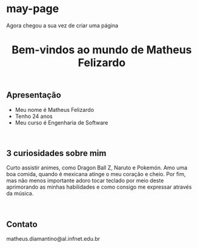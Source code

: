# may-page
Agora chegou a sua vez de criar uma página
<html>

<head>
  <meta charset="utf-8">
  <meta name="viewport" content="width=device-width">
  <title>matheus felizardo</title>
  <link href="style.css" rel="stylesheet" type="text/css" />
</head>

<body>
  
  <script src="script.js"></script>
<header> 
<h1> Bem-vindos ao mundo de Matheus Felizardo</h1> 
</header>
  <section>
  <h2>Apresentação</h2>
  <ul>
    <li> Meu nome é Matheus Felizardo</li>
    <li>Tenho 24 anos</li>
    <li> Meu curso é Engenharia de Software</li>   
  </ul>
    </section>
  <br>
<main>
  <article>
 <h2> 3 curiosidades sobre mim</h2>  
   <p>Curto assistir animes, como Dragon Ball Z, Naruto e Pokemón. Amo uma boa comida, quando é mexicana atinge o meu coração e cheio. Por fim, mas não menos importante adoro tocar teclado por meio deste aprimorando as minhas habilidades e como consigo me expressar através da música.</p>
 </article>
  </main>
 <br>
  <footer>
    <h2>Contato</h2>
    matheus.diamantino@al.infnet.edu.br
  </footer>
</body>

</html>
